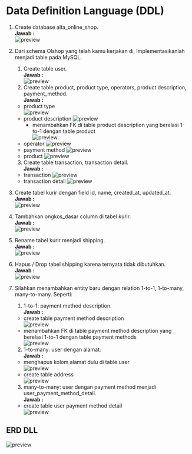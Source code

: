 # Data Definition Language (DDL)

1. Create database alta_online_shop.  
   **Jawab :**  
   ![preview](https://github.com/Ikaap/data_ika-purwanti/blob/main/08_Relational-Database/screenshots/output_create_database.png)  

2. Dari schema Olshop yang telah kamu kerjakan di, Implementasikanlah menjadi table pada MySQL.
    1. Create table user.  
    **Jawab :**  
    ![preview](https://github.com/Ikaap/data_ika-purwanti/blob/main/08_Relational-Database/screenshots/output_create_table_user.png)  
    2. Create table product, product type, operators, product description, payment_method.  
    **Jawab :**  
    - product type  
      ![preview](https://github.com/Ikaap/data_ika-purwanti/blob/main/08_Relational-Database/screenshots/output_create_table_product_types.png)  
    - product description
      ![preview](https://github.com/Ikaap/data_ika-purwanti/blob/main/08_Relational-Database/screenshots/output_create_table_product_desc.png)  
      - menambahkan FK di table product description yang berelasi 1-to-1 dengan table product  
      ![preview](https://github.com/Ikaap/data_ika-purwanti/blob/main/08_Relational-Database/screenshots/output_alter_table_product_desc.png)  
    - operator
      ![preview](https://github.com/Ikaap/data_ika-purwanti/blob/main/08_Relational-Database/screenshots/output_create_table_operator.png)  
    - payment method
      ![preview](https://github.com/Ikaap/data_ika-purwanti/blob/main/08_Relational-Database/screenshots/output_create_table_payment_methods.png)  
    - product
      ![preview](https://github.com/Ikaap/data_ika-purwanti/blob/main/08_Relational-Database/screenshots/output_create_table_product.png)  
    3. Create table transaction, transaction detail.  
    **Jawab :**  
    - transaction
      ![preview](https://github.com/Ikaap/data_ika-purwanti/blob/main/08_Relational-Database/screenshots/output_create_table_transaction.png)  
    - transaction detail
      ![preview](https://github.com/Ikaap/data_ika-purwanti/blob/main/08_Relational-Database/screenshots/output_create_table_transaction_detail.png)  

3. Create tabel kurir dengan field id, name, created_at, updated_at.  
   **Jawab :**  
    ![preview](https://github.com/Ikaap/data_ika-purwanti/blob/main/08_Relational-Database/screenshots/output_create_table_kurir.png)  

4. Tambahkan ongkos_dasar column di tabel kurir.  
   **Jawab :**  
    ![preview](https://github.com/Ikaap/data_ika-purwanti/blob/main/08_Relational-Database/screenshots/output_alter_table_kurir.png)  

5. Rename tabel kurir menjadi shipping.  
   **Jawab :**  
    ![preview](https://github.com/Ikaap/data_ika-purwanti/blob/main/08_Relational-Database/screenshots/output_rename_table_kurir.png)  

6. Hapus / Drop tabel shipping karena ternyata tidak dibutuhkan.  
   **Jawab :**  
    ![preview](https://github.com/Ikaap/data_ika-purwanti/blob/main/08_Relational-Database/screenshots/output_drop_table_shipping.png)  

7. Silahkan menambahkan entity baru dengan relation 1-to-1, 1-to-many, many-to-many. Seperti:
    1. 1-to-1: payment method description.  
    **Jawab :**  
    - create table payment method description  
    ![preview](https://github.com/Ikaap/data_ika-purwanti/blob/main/08_Relational-Database/screenshots/output_create_table_payment_method_description.png)  
    - menambahkan FK di table payment method description yang berelasi 1-to-1 dengan table payment methods  
    ![preview](https://github.com/Ikaap/data_ika-purwanti/blob/main/08_Relational-Database/screenshots/output_alter_table_payment_method_description.png)  
    2. 1-to-many: user dengan alamat.  
    **Jawab :**  
    - menghapus kolom alamat dulu di table user  
    ![preview](https://github.com/Ikaap/data_ika-purwanti/blob/main/08_Relational-Database/screenshots/output_drop_column_address_in_table_user.png)  
    - create table address  
    ![preview](https://github.com/Ikaap/data_ika-purwanti/blob/main/08_Relational-Database/screenshots/output_create_table_address.png)  
    3. many-to-many: user dengan payment method menjadi user_payment_method_detail.  
    **Jawab :**  
    - create table user payment method detail  
    ![preview](https://github.com/Ikaap/data_ika-purwanti/blob/main/08_Relational-Database/screenshots/output_create_table_user_payment_method_detail.png)  


## ERD DLL
![preview](https://github.com/Ikaap/data_ika-purwanti/blob/main/08_Relational-Database/screenshots/ERD_DLL.png)  